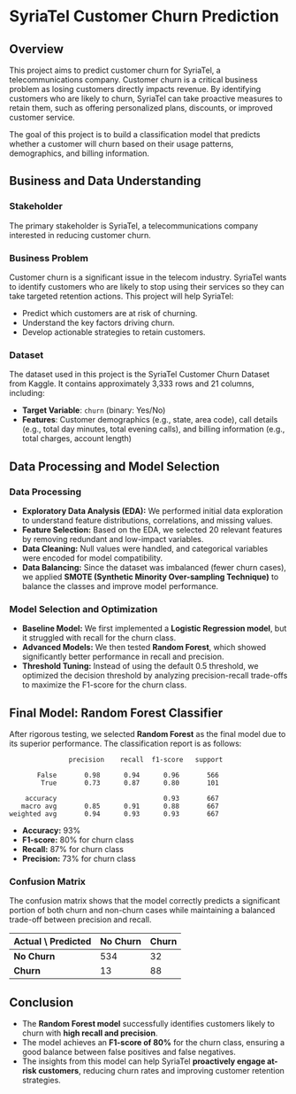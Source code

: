 # SyriaTel Customer Churn Prediction

## Overview
This project aims to predict customer churn for SyriaTel, a telecommunications company. Customer churn is a critical business problem as losing customers directly impacts revenue. By identifying customers who are likely to churn, SyriaTel can take proactive measures to retain them, such as offering personalized plans, discounts, or improved customer service.

The goal of this project is to build a classification model that predicts whether a customer will churn based on their usage patterns, demographics, and billing information.

## Business and Data Understanding

### Stakeholder
The primary stakeholder is SyriaTel, a telecommunications company interested in reducing customer churn.

### Business Problem
Customer churn is a significant issue in the telecom industry. SyriaTel wants to identify customers who are likely to stop using their services so they can take targeted retention actions. This project will help SyriaTel:

- Predict which customers are at risk of churning.
- Understand the key factors driving churn.
- Develop actionable strategies to retain customers.

### Dataset
The dataset used in this project is the SyriaTel Customer Churn Dataset from Kaggle. It contains approximately 3,333 rows and 21 columns, including:

- **Target Variable**: `churn` (binary: Yes/No)
- **Features**: Customer demographics (e.g., state, area code), call details (e.g., total day minutes, total evening calls), and billing information (e.g., total charges, account length)

## Data Processing and Model Selection

### Data Processing

- **Exploratory Data Analysis (EDA):** We performed initial data exploration to understand feature distributions, correlations, and missing values.
- **Feature Selection:** Based on the EDA, we selected 20 relevant features by removing redundant and low-impact variables.
- **Data Cleaning:** Null values were handled, and categorical variables were encoded for model compatibility.
- **Data Balancing:** Since the dataset was imbalanced (fewer churn cases), we applied **SMOTE (Synthetic Minority Over-sampling Technique)** to balance the classes and improve model performance.

### Model Selection and Optimization

- **Baseline Model:** We first implemented a **Logistic Regression model**, but it struggled with recall for the churn class.
- **Advanced Models:** We then tested **Random Forest**, which showed significantly better performance in recall and precision.
- **Threshold Tuning:** Instead of using the default 0.5 threshold, we optimized the decision threshold by analyzing precision-recall trade-offs to maximize the F1-score for the churn class.

## Final Model: Random Forest Classifier

After rigorous testing, we selected **Random Forest** as the final model due to its superior performance. The classification report is as follows:

```
               precision    recall  f1-score   support

       False       0.98      0.94      0.96       566
        True       0.73      0.87      0.80       101

    accuracy                           0.93       667
   macro avg       0.85      0.91      0.88       667
weighted avg       0.94      0.93      0.93       667
```

- **Accuracy:** 93%
- **F1-score:** 80% for churn class
- **Recall:** 87% for churn class
- **Precision:** 73% for churn class

### Confusion Matrix

The confusion matrix shows that the model correctly predicts a significant portion of both churn and non-churn cases while maintaining a balanced trade-off between precision and recall.

| Actual \ Predicted | No Churn | Churn |
|-------------------|---------|------|
| **No Churn**     | 534     | 32   |
| **Churn**        | 13      | 88   |

## Conclusion

- The **Random Forest model** successfully identifies customers likely to churn with **high recall and precision**.
- The model achieves an **F1-score of 80%** for the churn class, ensuring a good balance between false positives and false negatives.
- The insights from this model can help SyriaTel **proactively engage at-risk customers**, reducing churn rates and improving customer retention strategies.

